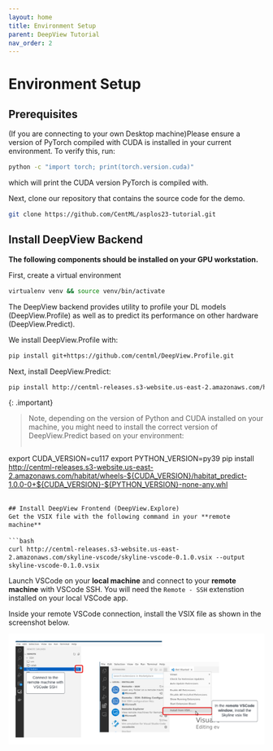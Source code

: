 ```yaml
---
layout: home
title: Environment Setup
parent: DeepView Tutorial
nav_order: 2
---
```


# Environment Setup

## Prerequisites
(If you are connecting to your own Desktop machine)Please ensure a version of PyTorch compiled with CUDA is installed in your current environment. To verify this, run:
```bash
python -c "import torch; print(torch.version.cuda)"
```
which will print the CUDA version PyTorch is compiled with.

Next, clone our repository that contains the source code for the demo.
```bash
git clone https://github.com/CentML/asplos23-tutorial.git
```

## Install DeepView Backend
**The following components should be installed on your GPU workstation.**

First, create a virtual environment
```bash
virtualenv venv && source venv/bin/activate
```

The DeepView backend provides utility to profile your DL models (DeepView.Profile) as well as to predict its performance on other hardware (DeepView.Predict).

We install DeepView.Profile with:
```bash
pip install git+https://github.com/centml/DeepView.Profile.git
```

Next, install DeepView.Predict:
```bash
pip install http://centml-releases.s3-website.us-east-2.amazonaws.com/habitat/wheels-cu117/habitat_predict-1.0.0-0+cu117-py310-none-any.whl
```

{: .important}
> Note, depending on the version of Python and CUDA installed on your machine, you might need to install the correct version of DeepView.Predict based on your environment:
> ```bash
export CUDA_VERSION=cu117
export PYTHON_VERSION=py39
pip install http://centml-releases.s3-website.us-east-2.amazonaws.com/habitat/wheels-${CUDA_VERSION}/habitat_predict-1.0.0-0+${CUDA_VERSION}-${PYTHON_VERSION}-none-any.whl
```

## Install DeepView Frontend (DeepView.Explore)
Get the VSIX file with the following command in your **remote machine**

```bash
curl http://centml-releases.s3-website.us-east-2.amazonaws.com/skyline-vscode/skyline-vscode-0.1.0.vsix --output skyline-vscode-0.1.0.vsix
```

Launch VSCode on your **local machine** and connect to your **remote machine** with VSCode SSH. You will need the `Remote - SSH` extenstion installed on your local VSCode app.

Inside your remote VSCode connection, install the VSIX file as shown in the screenshot below.

![Remote SSH screenshot](remote_ssh.png)
